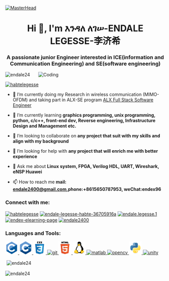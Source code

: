 [![MasterHead](https://media-exp1.licdn.com/dms/image/C5622AQHyOMbyWpQ5Pw/feedshare-shrink_2048_1536/0/1662999674178?e=1665619200&v=beta&t=iBxSSoe4EVr-36WytPXmeomiY3BjgJWVaLscgJ0C3U4)](https://Endale24.io)
<h1 align="center">Hi 👋, I'm እንዳለ ለገሠ-ENDALE LEGESSE-李济希</h1>
<h3 align="center">A passionate junior Engineer interested in ICE(information and Communication Engineering) and SE(software engineering)</h3>
<img align="right" alt="Coding" width="400" src="https://gist.github.com/patevs/b007a0e98fb216438d4cbf559fac4166/raw/88f20c9d749d756be63f22b09f3c4ac570bc5101/programming.gif">

<p align="left"> <img src="https://komarev.com/ghpvc/?username=endale24&label=Profile%20views&color=0e75b6&style=flat" alt="endale24" /> </p>

<p align="left"> <a href="https://twitter.com/habtelegesse" target="blank"><img src="https://img.shields.io/twitter/follow/habtelegesse?logo=twitter&style=for-the-badge" alt="habtelegesse" /></a> </p>

- 🔭 I’m currently doing my Research in wireless communication (MIMO-OFDM) and taking part in ALX-SE program [ALX Full Stack Software Engineer](https://www.alxethiopia.com/programme_post/full-stack-software-engineer/)

- 🌱 I’m currently learning **graphics programming, unix programming, python, c/c++, front-end dev, Reverse engineering, Infrastructure Design and Management etc.**

- 👯 I’m looking to collaborate on **any project that suit with my skills and align with my background**

- 🤝 I’m looking for help with **any project that will enrich me with better experience**

- 💬 Ask me about **Linux system, FPGA, Verilog HDL, UART, Wireshark, eNSP Huawei**

- 📫 How to reach me **mail: endale2400@gmail.com,phone:+8615650787953, weChat:endex96**

<h3 align="left">Connect with me:</h3>
<p align="left">
<a href="https://twitter.com/habtelegesse" target="blank"><img align="center" src="https://raw.githubusercontent.com/rahuldkjain/github-profile-readme-generator/master/src/images/icons/Social/twitter.svg" alt="habtelegesse" height="30" width="40" /></a>
<a href="https://linkedin.com/in/endale-legesse-habte-36705916a" target="blank"><img align="center" src="https://raw.githubusercontent.com/rahuldkjain/github-profile-readme-generator/master/src/images/icons/Social/linked-in-alt.svg" alt="endale-legesse-habte-36705916a" height="30" width="40" /></a>
<a href="https://fb.com/endale.legesse.1" target="blank"><img align="center" src="https://raw.githubusercontent.com/rahuldkjain/github-profile-readme-generator/master/src/images/icons/Social/facebook.svg" alt="endale.legesse.1" height="30" width="40" /></a>
<a href="https://www.youtube.com/c/endex-elearning-page" target="blank"><img align="center" src="https://raw.githubusercontent.com/rahuldkjain/github-profile-readme-generator/master/src/images/icons/Social/youtube.svg" alt="endex-elearning-page" height="30" width="40" /></a>
<a href="https://auth.geeksforgeeks.org/user/endale2400" target="blank"><img align="center" src="https://raw.githubusercontent.com/rahuldkjain/github-profile-readme-generator/master/src/images/icons/Social/geeks-for-geeks.svg" alt="endale2400" height="30" width="40" /></a>
</p>

<h3 align="left">Languages and Tools:</h3>
<p align="left"> <a href="https://www.cprogramming.com/" target="_blank" rel="noreferrer"> <img src="https://raw.githubusercontent.com/devicons/devicon/master/icons/c/c-original.svg" alt="c" width="40" height="40"/> </a> <a href="https://www.w3schools.com/cpp/" target="_blank" rel="noreferrer"> <img src="https://raw.githubusercontent.com/devicons/devicon/master/icons/cplusplus/cplusplus-original.svg" alt="cplusplus" width="40" height="40"/> </a> <a href="https://www.w3schools.com/css/" target="_blank" rel="noreferrer"> <img src="https://raw.githubusercontent.com/devicons/devicon/master/icons/css3/css3-original-wordmark.svg" alt="css3" width="40" height="40"/> </a> <a href="https://git-scm.com/" target="_blank" rel="noreferrer"> <img src="https://www.vectorlogo.zone/logos/git-scm/git-scm-icon.svg" alt="git" width="40" height="40"/> </a> <a href="https://www.w3.org/html/" target="_blank" rel="noreferrer"> <img src="https://raw.githubusercontent.com/devicons/devicon/master/icons/html5/html5-original-wordmark.svg" alt="html5" width="40" height="40"/> </a> <a href="https://www.linux.org/" target="_blank" rel="noreferrer"> <img src="https://raw.githubusercontent.com/devicons/devicon/master/icons/linux/linux-original.svg" alt="linux" width="40" height="40"/> </a> <a href="https://www.mathworks.com/" target="_blank" rel="noreferrer"> <img src="https://upload.wikimedia.org/wikipedia/commons/2/21/Matlab_Logo.png" alt="matlab" width="40" height="40"/> </a> <a href="https://opencv.org/" target="_blank" rel="noreferrer"> <img src="https://www.vectorlogo.zone/logos/opencv/opencv-icon.svg" alt="opencv" width="40" height="40"/> </a> <a href="https://www.python.org" target="_blank" rel="noreferrer"> <img src="https://raw.githubusercontent.com/devicons/devicon/master/icons/python/python-original.svg" alt="python" width="40" height="40"/> </a> <a href="https://unity.com/" target="_blank" rel="noreferrer"> <img src="https://www.vectorlogo.zone/logos/unity3d/unity3d-icon.svg" alt="unity" width="40" height="40"/> </a> </p>



<p>&nbsp;<img align="center" src="https://github-readme-stats.vercel.app/api?username=endale24&show_icons=true&locale=en" alt="endale24" /></p>

<p><img align="center" src="https://github-readme-streak-stats.herokuapp.com/?user=endale24&" alt="endale24" /></p>
